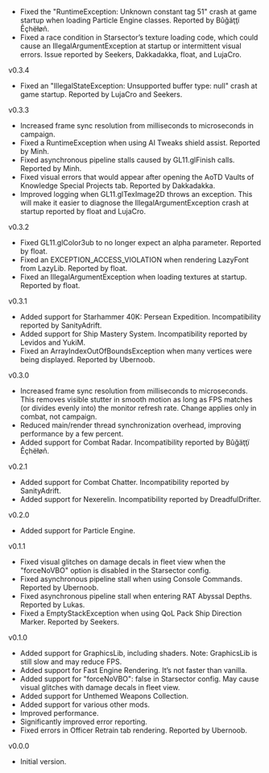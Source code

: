 - Fixed the "RuntimeException: Unknown constant tag 51" crash at game startup when loading Particle Engine classes. Reported by Bûğäţţï Êçhëłøñ.
- Fixed a race condition in Starsector’s texture loading code, which could cause an IllegalArgumentException at startup or intermittent visual errors. Issue reported by Seekers, Dakkadakka, float, and LujaCro.

v0.3.4

- Fixed an "IllegalStateException: Unsupported buffer type: null" crash at game startup. Reported by LujaCro and Seekers.

v0.3.3

- Increased frame sync resolution from milliseconds to microseconds in campaign.
- Fixed a RuntimeException when using AI Tweaks shield assist. Reported by Minh.
- Fixed asynchronous pipeline stalls caused by GL11.glFinish calls. Reported by Minh.
- Fixed visual errors that would appear after opening the AoTD Vaults of Knowledge Special Projects tab. Reported by Dakkadakka.
- Improved logging when GL11.glTexImage2D throws an exception. This will make it easier to diagnose the IllegalArgumentException crash at startup reported by float and LujaCro.  

v0.3.2

- Fixed GL11.glColor3ub to no longer expect an alpha parameter. Reported by float.
- Fixed an EXCEPTION_ACCESS_VIOLATION when rendering LazyFont from LazyLib. Reported by float.
- Fixed an IllegalArgumentException when loading textures at startup. Reported by float.

v0.3.1

- Added support for Starhammer 40K: Persean Expedition. Incompatibility reported by SanityAdrift.
- Added support for Ship Mastery System. Incompatibility reported by Levidos and YukiM.
- Fixed an ArrayIndexOutOfBoundsException when many vertices were being displayed. Reported by Ubernoob.

v0.3.0

- Increased frame sync resolution from milliseconds to microseconds. This removes visible stutter in smooth motion as long as FPS matches (or divides evenly into) the monitor refresh rate. Change applies only in combat, not campaign.
- Reduced main/render thread synchronization overhead, improving performance by a few percent. 
- Added support for Combat Radar. Incompatibility reported by Bûğäţţï Êçhëłøñ.

v0.2.1

- Added support for Combat Chatter. Incompatibility reported by SanityAdrift.
- Added support for Nexerelin. Incompatibility reported by DreadfulDrifter.

v0.2.0

- Added support for Particle Engine.

v0.1.1

- Fixed visual glitches on damage decals in fleet view when the "forceNoVBO" option is disabled in the Starsector config.
- Fixed asynchronous pipeline stall when using Console Commands. Reported by Ubernoob.
- Fixed asynchronous pipeline stall when entering RAT Abyssal Depths. Reported by Lukas.
- Fixed a EmptyStackException when using QoL Pack Ship Direction Marker. Reported by Seekers.

v0.1.0

- Added support for GraphicsLib, including shaders. Note: GraphicsLib is still slow and may reduce FPS.
- Added support for Fast Engine Rendering. It’s not faster than vanilla.
- Added support for "forceNoVBO": false in Starsector config. May cause visual glitches with damage decals in fleet view.
- Added support for Unthemed Weapons Collection.
- Added support for various other mods.
- Improved performance.
- Significantly improved error reporting.
- Fixed errors in Officer Retrain tab rendering. Reported by Ubernoob.

v0.0.0

- Initial version.
